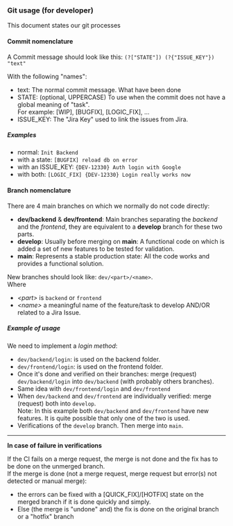 ### Git usage (for developer)

This document states our git processes

#### Commit nomenclature

A Commit message should look like this: `(?["STATE"]) (?{"ISSUE_KEY"}) "text"`

With the following "names":

- text: The normal commit message. What have been done
- STATE: (optional, UPPERCASE) To use when the commit does not have a global meaning of "task".  
  For example: [WIP], [BUGFIX], [LOGIC_FIX], ...
- ISSUE_KEY: The "Jira Key" used to link the issues from Jira.

##### Examples

- normal: `Init Backend`
- with a state: `[BUGFIX] reload db on error`
- with an ISSUE_KEY: `{DEV-12330} Auth login with Google`
- with both: `[LOGIC_FIX] {DEV-12330} Login really works now`

#### Branch nomenclature

There are 4 main branches on which we normally do not code directly:
<!-- TODO: dev or develop? Or nothing? -->

- **dev/backend** & **dev/frontend**: Main branches separating the *backend* and the *frontend*, they are equivalent to a **develop** branch for these two parts.
- **develop**: Usually before merging on **main**: A functional code on which is added a set of new features to be tested for validation.
- **main**: Represents a stable production state: All the code works and provides a functional solution.

New branches should look like: `dev/<part>/<name>`.  
Where

- *\<part\>* is `backend` or `frontend`
- *\<name\>* a meaningful name of the feature/task to develop AND/OR related to a Jira Issue.

<!-- TODO: better title -->

##### Example of usage

<!-- TODO: to develop, fix, modify, it seems logical to me when I wrote this, but it can be improved -->
We need to implement a *login method*:  

- `dev/backend/login`: is used on the backend folder.
- `dev/frontend/login`: is used on the frontend folder.
- Once it's done and verified on their branches: merge (request) `dev/backend/login` into `dev/backend` (with probably others branches).
- Same idea with `dev/frontend/login` and `dev/frontend`
- When `dev/backend` and `dev/frontend` are individually verified: merge (request) both into `develop`.  
  Note: In this example both `dev/backend` and `dev/frontend` have new features. It is quite possible that only one of the two is used.
- Verifications of the `develop` branch. Then merge into `main`.

---

**In case of failure in verifications**

If the CI fails on a merge request, the merge is not done and the fix has to be done on the unmerged branch.  
If the merge is done (not a merge request, merge request but error(s) not detected or manual merge):

- the errors can be fixed with a [QUICK_FIX]/[HOTFIX] state on the merged branch if it is done quickly and simply.
- Else (the merge is "undone" and) the fix is done on the original branch or a "hotfix" branch